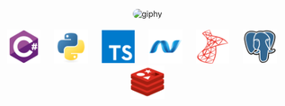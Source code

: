 <p align="center">
  <img src="https://github.com/HilthonTT/HilthonTT/assets/118371200/02cb73fb-27c1-4884-908b-0f2253a76cc9" alt="giphy" style="border-radius: 15px;">
</p>

<div align="center" style="margin-top: 20px;">
  <img src="https://raw.githubusercontent.com/devicons/devicon/master/icons/csharp/csharp-original.svg" alt="csharp" width="60" height="60" style="margin-right: 20px;"/>
  <img src="https://raw.githubusercontent.com/devicons/devicon/master/icons/python/python-original.svg" alt="python" width="60" height="60" style="margin-right: 20px;"/>
  <img src="https://raw.githubusercontent.com/devicons/devicon/master/icons/typescript/typescript-original.svg" alt="typescript" width="60" height="60" style="margin-right: 20px;"/>
  <img src="https://raw.githubusercontent.com/devicons/devicon/master/icons/dot-net/dot-net-original.svg" alt=".NET" width="60" height="60" style="margin-right: 20px;"/>
  <img src="https://raw.githubusercontent.com/devicons/devicon/master/icons/microsoftsqlserver/microsoftsqlserver-plain.svg" alt="Microsoft SQL Server" width="60" height="60" style="margin-right: 20px;"/>
  <img src="https://raw.githubusercontent.com/devicons/devicon/master/icons/postgresql/postgresql-original.svg" alt="PostgreSQL" width="60" height="60" style="margin-right: 20px;"/>
  <img src="https://raw.githubusercontent.com/devicons/devicon/master/icons/redis/redis-original.svg" alt="Redis" width="60" height="60"/>
</div>

